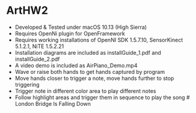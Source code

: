# ArtHW2
- Developed & Tested under macOS 10.13 (High Sierra)
- Requires OpenNi plugin for OpenFramework
- Requires working installations of OpenNI SDK 1.5.7.10, SensorKinect 5.1.2.1, NiTE 1.5.2.21
- Installation diagrams are included as installGuide_1.pdf and installGuide_2.pdf
- A video demo is included as AirPiano_Demo.mp4
- Wave or raise both hands to get hands captured by program
- Move hands closer to trigger a note, move hands further to stop triggering
- Trigger note in different color area to play different notes
- Follow highlight areas and trigger them in sequence to play the song # London Bridge Is Falling Down
